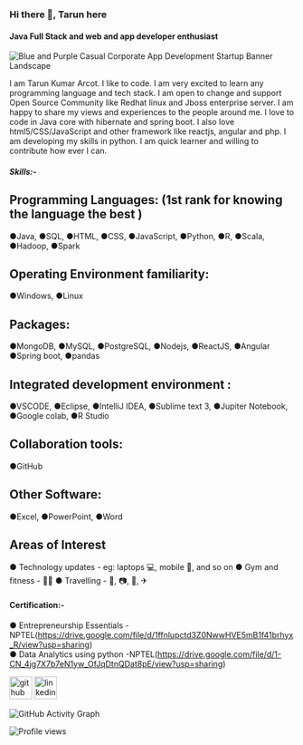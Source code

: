 ### Hi there 👋, Tarun here
#### Java Full Stack and web and app developer enthusiast
![Blue and Purple Casual Corporate App Development Startup Banner Landscape](https://user-images.githubusercontent.com/90604026/195963211-61c30142-a7e6-4c83-821c-9f94c58d787f.png)

I am Tarun Kumar Arcot. I like to code. I am very excited to learn any programming language and tech stack. I am open to change and support Open Source Community like Redhat linux and Jboss enterprise server. I am happy to share my views and experiences to the people around me. I love to code in Java core with hibernate and spring boot. I also love html5/CSS/JavaScript and other framework like reactjs, angular and php.  I am developing my skills in python. I am quick learner and willing to contribute how ever I can.

##### Skills:- 

## Programming Languages:  (1st rank for knowing the language the best )
  ●Java, 
  ●SQL,
  ●HTML, 
  ●CSS, 
  ●JavaScript, 
  ●Python, 
  ●R, 
  ●Scala, 
  ●Hadoop, 
  ●Spark

## Operating Environment familiarity: 
  ●Windows, 
  ●Linux 

## Packages: 
  ●MongoDB, 
  ●MySQL, 
  ●PostgreSQL, 
  ●Nodejs, 
  ●ReactJS, 
  ●Angular
  ●Spring boot,
  ●pandas 

## Integrated development environment : 
  ●VSCODE, 
  ●Eclipse, 
  ●IntelliJ IDEA, 
  ●Sublime text 3, 
  ●Jupiter Notebook, 
  ●Google colab,
  ●R Studio

## Collaboration tools: 
  ●GitHub

## Other Software: 
  ●Excel, 
  ●PowerPoint, 
  ●Word 

## Areas of Interest 
●	Technology updates - eg: laptops 💻, mobile 📱, and so on
●	Gym and fitness - 🤸‍♀️
●	Travelling - 🚕, 📷, 🚆, ✈

#### Certification:-
●	Entrepreneurship Essentials -NPTEL(https://drive.google.com/file/d/1ffnlupctd3Z0NwwHVE5mB1f41brhyx_R/view?usp=sharing)   
●	Data Analytics using python -NPTEL(https://drive.google.com/file/d/1-CN_4jg7X7b7eN1yw_OfJqDtnQDat8pE/view?usp=sharing)


[<img src='https://cdn.jsdelivr.net/npm/simple-icons@3.0.1/icons/github.svg' alt='github' height='40'>](https://github.com/Tarun-Kumar-Arcot)  [<img src='https://cdn.jsdelivr.net/npm/simple-icons@3.0.1/icons/linkedin.svg' alt='linkedin' height='40' target="_blank">](https://www.linkedin.com/in//tarun-kumar-arcot-81b119168//)  

![GitHub Activity Graph](https://activity-graph.herokuapp.com/graph?username=Tarun-Kumar-Arcot)  

![Profile views](https://gpvc.arturio.dev/Tarun-Kumar-Arcot)  

